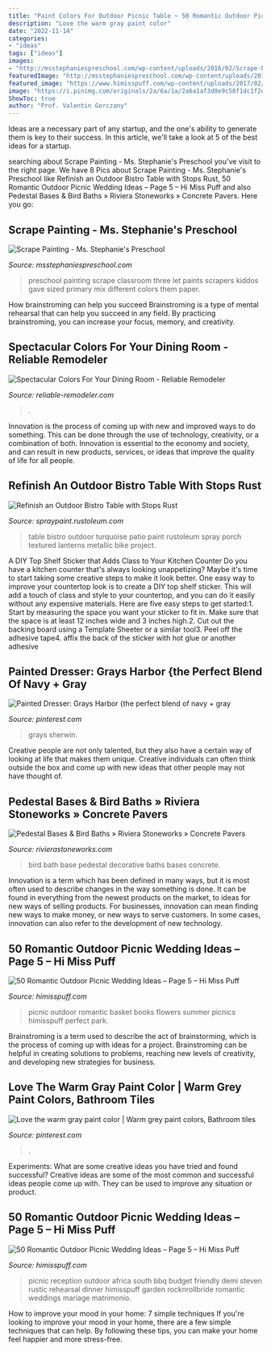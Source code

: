 ```yaml
---
title: "Paint Colors For Outdoor Picnic Table ~ 50 Romantic Outdoor Picnic Wedding Ideas – Page 5 – Hi Miss Puff"
description: "Love the warm gray paint color"
date: "2022-11-14"
categories:
- "ideas"
tags: ["ideas"]
images:
- "http://msstephaniespreschool.com/wp-content/uploads/2016/02/Scrape-Painting-Art-in-the-Preschool-Classroom--1024x721.jpg"
featuredImage: "http://msstephaniespreschool.com/wp-content/uploads/2016/02/Scrape-Painting-Art-in-the-Preschool-Classroom--1024x721.jpg"
featured_image: "https://www.himisspuff.com/wp-content/uploads/2017/02/Rustic-Outdoor-Picnic-Wedding-Ideas-22.jpg"
image: "https://i.pinimg.com/originals/2a/6a/1a/2a6a1af3d8e9c58f1dc1f2ee0f9a65a5.jpg"
ShowToc: true
author: "Prof. Valentin Gorczany"
---
```



Ideas are a necessary part of any startup, and the one's ability to generate them is key to their success. In this article, we'll take a look at 5 of the best ideas for a startup.

	

		
searching about Scrape Painting - Ms. Stephanie&#039;s Preschool you've visit to the right page. We have 8 Pics about Scrape Painting - Ms. Stephanie&#039;s Preschool like Refinish an Outdoor Bistro Table with Stops Rust, 50 Romantic Outdoor Picnic Wedding Ideas – Page 5 – Hi Miss Puff and also Pedestal Bases &amp; Bird Baths » Riviera Stoneworks » Concrete Pavers. Here you go:
		
    
## Scrape Painting - Ms. Stephanie&#039;s Preschool

<img loading=lazy src="http://msstephaniespreschool.com/wp-content/uploads/2016/02/Scrape-Painting-Art-in-the-Preschool-Classroom--1024x721.jpg" onerror="this.onerror=null;this.src='https://tse2.mm.bing.net/th?id=OIP.DPyqCUkqZ3ZXGP60tuSHQAHaFN&amp;pid=15.1';" alt="Scrape Painting - Ms. Stephanie&#039;s Preschool">

_Source: msstephaniespreschool.com_

>preschool painting scrape classroom three let paints scrapers kiddos gave sized primary mix different colors them paper. 

	

How brainstroming can help you succeed
Brainstroming is a type of mental rehearsal that can help you succeed in any field. By practicing brainstroming, you can increase your focus, memory, and creativity.

    
## Spectacular Colors For Your Dining Room - Reliable Remodeler

<img loading=lazy src="https://dyj7luh3166cu.cloudfront.net/wp-content/uploads/sites/6/2017/04/Rose.jpg" onerror="this.onerror=null;this.src='https://tse3.mm.bing.net/th?id=OIP.w-YbYhjNVubDyzT02t3CQAHaFa&amp;pid=15.1';" alt="Spectacular Colors For Your Dining Room - Reliable Remodeler">

_Source: reliable-remodeler.com_

>. 

	

Innovation is the process of coming up with new and improved ways to do something. This can be done through the use of technology, creativity, or a combination of both. Innovation is essential to the economy and society, and can result in new products, services, or ideas that improve the quality of life for all people.

    
## Refinish An Outdoor Bistro Table With Stops Rust

<img loading=lazy src="http://spraypaint.rustoleum.com/~/media/DigitalEncyclopedia/Project/RustoleumUSA/patio-porch/turquoise-bistro-table/20180312_RustOleum_36370_Shot15_TableChairs_FINAL_HERO_39283.ashx" onerror="this.onerror=null;this.src='https://tse3.mm.bing.net/th?id=OIP.FZWGUAvl0HzxqfARHRstDQHaFj&amp;pid=15.1';" alt="Refinish an Outdoor Bistro Table with Stops Rust">

_Source: spraypaint.rustoleum.com_

>table bistro outdoor turquoise patio paint rustoleum spray porch textured lanterns metallic bike project. 

	

A DIY Top Shelf Sticker that Adds Class to Your Kitchen Counter
Do you have a kitchen counter that's always looking unappetizing? Maybe it's time to start taking some creative steps to make it look better. One easy way to improve your countertop look is to create a DIY top shelf sticker. This will add a touch of class and style to your countertop, and you can do it easily without any expensive materials. Here are five easy steps to get started:1. Start by measuring the space you want your sticker to fit in. Make sure that the space is at least 12 inches wide and 3 inches high.2. Cut out the backing board using a Template Sheeter or a similar tool3. Peel off the adhesive tape4. affix the back of the sticker with hot glue or another adhesive
    
## Painted Dresser: Grays Harbor {the Perfect Blend Of Navy + Gray

<img loading=lazy src="https://i.pinimg.com/736x/f4/56/35/f456350659936f52e23ce48584cfb739--diy-drawers-painted-dressers.jpg" onerror="this.onerror=null;this.src='https://tse2.mm.bing.net/th?id=OIP.Y4dFBEDexU9-nm0Ud_UX9wAAAA&amp;pid=15.1';" alt="Painted Dresser: Grays Harbor {the perfect blend of navy + gray">

_Source: pinterest.com_

>grays sherwin. 

	

Creative people are not only talented, but they also have a certain way of looking at life that makes them unique. Creative individuals can often think outside the box and come up with new ideas that other people may not have thought of.

    
## Pedestal Bases &amp; Bird Baths » Riviera Stoneworks » Concrete Pavers

<img loading=lazy src="https://rivierastoneworks.com/wp-content/uploads/2017/03/Decorative-Bird-Bath-Base.jpg" onerror="this.onerror=null;this.src='https://tse2.mm.bing.net/th?id=OIP.3ynBNhIT6SaPvu-bKZUlEwHaL5&amp;pid=15.1';" alt="Pedestal Bases &amp; Bird Baths » Riviera Stoneworks » Concrete Pavers">

_Source: rivierastoneworks.com_

>bird bath base pedestal decorative baths bases concrete. 

	

Innovation is a term which has been defined in many ways, but it is most often used to describe changes in the way something is done. It can be found in everything from the newest products on the market, to ideas for new ways of selling products. For businesses, innovation can mean finding new ways to make money, or new ways to serve customers. In some cases, innovation can also refer to the development of new technology.

    
## 50 Romantic Outdoor Picnic Wedding Ideas – Page 5 – Hi Miss Puff

<img loading=lazy src="https://www.himisspuff.com/wp-content/uploads/2017/02/Rustic-Outdoor-Picnic-Wedding-Ideas-22.jpg" onerror="this.onerror=null;this.src='https://tse1.mm.bing.net/th?id=OIP.mSXnc6PpPUsARfUh6LzJUgHaLI&amp;pid=15.1';" alt="50 Romantic Outdoor Picnic Wedding Ideas – Page 5 – Hi Miss Puff">

_Source: himisspuff.com_

>picnic outdoor romantic basket books flowers summer picnics himisspuff perfect park. 

	

Brainstroming is a term used to describe the act of brainstorming, which is the process of coming up with ideas for a project. Brainstroming can be helpful in creating solutions to problems, reaching new levels of creativity, and developing new strategies for business.

    
## Love The Warm Gray Paint Color | Warm Grey Paint Colors, Bathroom Tiles

<img loading=lazy src="https://i.pinimg.com/originals/2a/6a/1a/2a6a1af3d8e9c58f1dc1f2ee0f9a65a5.jpg" onerror="this.onerror=null;this.src='https://tse1.mm.bing.net/th?id=OIP.tszxvXvp1jbf03rJUVtQ3AHaJ4&amp;pid=15.1';" alt="Love the warm gray paint color | Warm grey paint colors, Bathroom tiles">

_Source: pinterest.com_

>. 

	

Experiments: What are some creative ideas you have tried and found successful?
Creative ideas are some of the most common and successful ideas people come up with. They can be used to improve any situation or product.

    
## 50 Romantic Outdoor Picnic Wedding Ideas – Page 5 – Hi Miss Puff

<img loading=lazy src="https://www.himisspuff.com/wp-content/uploads/2017/02/Rustic-Outdoor-Picnic-Wedding-Ideas-18.jpg" onerror="this.onerror=null;this.src='https://tse1.mm.bing.net/th?id=OIP.y_A-D4uJtiScIvMVTiwgowHaLG&amp;pid=15.1';" alt="50 Romantic Outdoor Picnic Wedding Ideas – Page 5 – Hi Miss Puff">

_Source: himisspuff.com_

>picnic reception outdoor africa south bbq budget friendly demi steven rustic rehearsal dinner himisspuff garden rocknrollbride romantic weddings mariage matrimonio. 

	

How to improve your mood in your home: 7 simple techniques
If you're looking to improve your mood in your home, there are a few simple techniques that can help. By following these tips, you can make your home feel happier and more stress-free.


